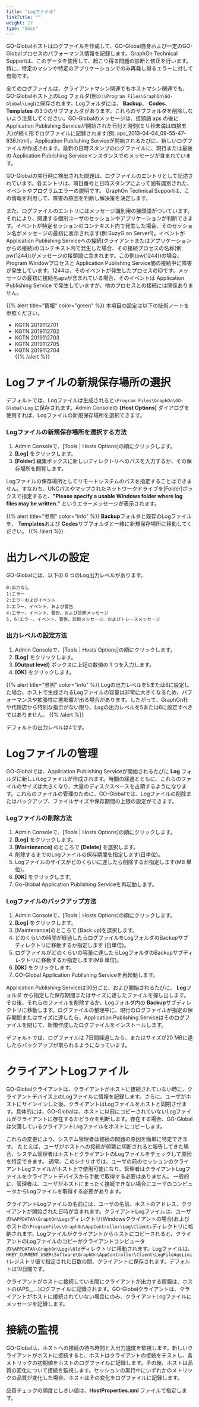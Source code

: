 ```yaml
---
title: "Logファイル"
linkTitle: ""
weight: 17
type: "docs"
---
```


GO-Globalホストはログファイルを作成して、GO-Global自身および一定のGO-Globalプロセスのパフォーマンス情報を記録します。GraphOn Technical Supportは、このデータを使用して、起こり得る問題の診断と修正を行います。特に、特定のマシンや特定のアプリケーションでのみ再発し得るエラーに対して有効です。

全てのログファイルは、クライアントマシン関連でもホストマシン関連でも、GO-Globalホスト上のLog フォルダ(例:`D:\Program Files\GraphOn\GO-Global\Log`)に保存されます。Logフォルダには、 **Backup**、 **Codes**、 **Templates** の3つのサブフォルダがあります。これらのサブフォルダを削除しないよう注意してください。GO-Globalのメッセージは、接頭語 aps の後にApplication Publishing Serviceが開始された日付と時刻(ミリ秒未満は四捨五入)が続く形でログファイルに記録されます(例: aps_2013-04-04_09-55-47-636.html)。Application Publishing Serviceが開始されるたびに、新しいログファイルが作成されます。最新の日時スタンプのログファイルに、現行または最後の Application Publishing Serviceインスタンスでのメッセージが含まれています。

GO-Globalの実行時に検出された問題は、ログファイルのエントリとして記述されています。各エントリは、項目番号と日時スタンプによって固有識別された、イベントやプログラムエラーの説明です。 GraphOn Technical Supportは、この情報を利用して、障害の原因を判断し解決策を決定します。

また、ログファイルのエントリにはメッセージ識別用の接頭語がついています。それにより、関連する個別ユーザのセッションやアプリケーションが判断できます。イベントが特定セッションのコンテキスト内で発生した場合、そのセッション名がメッセージの最初に表示されます(例:SuzyG on Server1)。イベントがApplication Publishing Serviceへの接続(クライアントまたはアプリケーションからの接続)のコンテキスト内で発生した場合、その接続プロセスの名称(例: pw(1244))がメッセージの接頭語に含まれます。この例(pw(1244))の場合、Program Windowプロセスと Application Publishing Service間の接続中に障害が発生しています。1244は、そのイベントが発生したプロセスのIDです。メッセージの最初に接続名apsが含まれている場合、そのイベントは Application Publishing Service で発生していますが、他のプロセスとの接続には関係ありません。

{{% alert title="情報" color="green" %}}
本項目の設定は以下の技術ノートを参照ください。<br>

* KGTN 2019112701<br>
* KGTN 2019112702<br>
* KGTN 2019112703<br>
* KGTN 2019112705<br>
* KGTN 2019112704<br>
{{% /alert %}}

# Logファイルの新規保存場所の選択

デフォルトでは、Logファイルは生成されると`\Program Files\GraphOn\GO-Global\Log` に保存されます。Admin Consoleの **{Host Options]** ダイアログを使用すれば、Logファイルの新規保存場所を選択できます。

### Logファイルの新規保存場所を選択する方法

1. Admin Consoleで、[Tools | Hosts Options]の順にクリックします。
2. **[Log]** をクリックします。
3. **[Folder]** 編集ボックスに新しいディレクトリへのパスを入力するか、その保存場所を閲覧します。

Logファイルの保存場所としてリモートシステムのパスを指定することはできません。すなわち、UNCパスやマップされたネットワークドライブを[Folder]ボックスで指定すると、**"Please specify a usable Windows folder where log files may be written."** というエラーメッセージが表示されます。

{{% alert title="参照" color="info" %}}
**Backup**フォルダと既存のLogファイルを、 **Templates**および **Codes**サブフォルダと一緒に新規保存場所に移動してください。
{{% /alert %}}

# 出力レベルの設定

GO-Globalには、以下の 6 つのLog出力レベルがあります。

```
0:出力なし 
1:エラー 
2:エラーおよびイベント 
3:エラー、イベント、および警告 
4:エラー、イベント、警告、および診断メッセージ 
5, 6:エラー、イベント、警告、診断メッセージ、およびトレースメッセージ
```

### 出力レベルの設定方法

1. Admin Consoleで、[Tools | Hosts Options]の順にクリックします。
2. **[Log]** をクリックします。
3. **[Output level]** ボックスに上記の数値の 1 つを入力します。
4. **[OK]** をクリックします。

{{% alert title="参照" color="info" %}}
Logの出力レベルを5または6に設定した場合、ホストで生成されるLogファイルの容量は非常に大きくなるため、パフォーマンスや拡張性に悪影響が出る場合があります。したがって、GraphOn社や代理店から特別な指示がない限り、Logの出力レベルを5または6に設定すべきではありません。
{{% /alert %}}

デフォルトの出力レベルは4です。

# Logファイルの管理

GO-Globalでは、Application Publishing Serviceが開始されるたびに **Log** フォルダに新しいLogファイルが作成されます。時間の経過とともに、これらのファイルのサイズは大きくなり、大量のディスクスペースを占領するようになります。これらのファイルの管理のために、GO-Globalでは、Logファイルの削除またはバックアップ、ファイルサイズや保存期間の上限の設定ができます。

### Logファイルの削除方法

1. Admin Consoleで、[Tools | Hosts Options]の順にクリックします。
2. **[Log]** をクリックします。
3. **[Maintenance]** のところで **[Delete]** を選択します。
4. 削除するまでのLogファイルの保存期間を指定します(日単位)。
5. Logファイルのサイズがどのくらいに達したら削除するか指定します(MB 単位)。
6. **[OK]** をクリックします。
7. Go-Global Application Publishing Serviceを再起動します。

### Logファイルのバックアップ方法

1. Admin Consoleで、[Tools | Hosts Options]の順にクリックします。
2. **[Log]** をクリックします。
3. [Maintenance]のところで [Back up]を選択します。
4. どのくらいの時間が経過したらログファイルをLogフォルダのBackupサブディレクトリに移動するか指定します (日単位)。
5. ログファイルがどのくらいの容量に達したらLogフォルダのBackupサブディレクトリに移動するか指定します(MB 単位)。
6. **[OK]** をクリックします。
7. GO-Global Application Publishing Serviceを再起動します。

Application Publishing Serviceは30分ごと、および開始されるたびに、 **Log**フォルダ から指定した保存期間またはサイズに達したファイルを探し出します。その後、それらのファイルを削除するか、Logフォルダ内の **Backup**サブディレクトリに移動します。ログファイルの整理中に、現行のログファイルが指定の保存期間またはサイズに達したら、Application Publishing Serviceはそのログファイルを閉じて、新規作成したログファイルをインストールします。

デフォルトでは、ログファイルは 7日間経過したら、またはサイズが20 MBに達したらバックアップが取られるようになっています。

# クライアントLogファイル

GO-Globalクライアントは、クライアントがホストに接続されていない時に、クライアントデバイス上のLogファイルに情報を記録します。さらに、ユーザがホストにサインインした後、クライアントはLogファイルをホストと同期させます。具体的には、GO-Globalは、ホストに以前にコピーされていないLogファイルがクライアントに存在するかどうかを判断します。存在する場合、GO-Globalは欠落しているクライアントLogファイルをホストにコピーします。

これらの変更により、システム管理者は接続の問題の原因を簡単に特定できます。 たとえば、ユーザがホストへの接続が頻繁に切断されると報告してきた場合、システム管理者はホストとクライアントのLogファイルをチェックして原因を特定できます。 通常、このシナリオでは、ユーザの前のセッションのクライアントLogファイルがホスト上で使用可能になり、管理者はクライアントLogファイルをクライアントデバイスから手動で取得する必要はありません。 一般的に、管理者は、ユーザがホストにまったく接続できない場合にユーザのコンピュータからLogファイルを取得する必要があります。

クライアントLogファイルの名前には、ユーザの名前、ホストのアドレス、クライアントが開始された日時が含まれます。クライアントLogファイルは、ユーザの`%APPDATA%\GraphOn\Logs`ディレクトリ(Windowsクライアントの場合)およびホストの`\ProgramFiles\GraphOn\AppController\Log\Clients`ディレクトリに格納されます。Logファイルがクライアントからホストにコピーされると、クライアントのLogファイルのコピーがクライアントコンピュータの`%APPDATA%\GraphOn\Logs\Old`ディレクトリに移動されます。Logファイルは、`HKEY_CURRENT_USER\Software\GraphOn\AppController\Client\LogFileAgeLimit`レジストリ値で指定された日数の間、クライアントに保存されます。デフォルトは10日間です。

クライアントがホストに接続している間にクライアントが出力する情報は、ホストの(APS__...)ログファイルに記録されます。GO-Globalクライアントは、クライアントがホストに接続されていない場合にのみ、クライアントLogファイルにメッセージを記録します。

# 接続の監視

GO-Globalは、ホストへの接続の待ち時間と入出力速度を監視します。新しいクライアントがホストに接続すると、ホストはクライアントの接続をテストし、各メトリックの初期値をホストのログファイルに記録します。その後、ホストは品質の変化について接続を監視します。セッションの実行中にいずれかのメトリックの品質が変化した場合、ホストはその変化をログファイルに記録します。

品質チェックの頻度としきい値は、**HostProperties.xml** ファイルで指定します。

